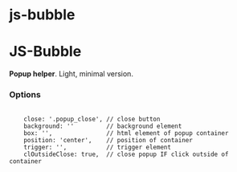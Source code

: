 # js-bubble
<h1>JS-Bubble</h1>
<p><b>Popup helper</b>. Light, minimal version.</p>
<h3>Options</h3>
<pre>
    <code>
    close: '.popup_close', // close button
    background: ''         // background element
    box: '',               // html element of popup container 
    position: 'center',    // position of container
    trigger: '',           // trigger element
    clOutsideClose: true,  // close popup IF click outside of container  
    </code>
</pre>